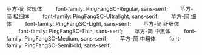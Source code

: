 <!--
 * @Date: 2021-12-14 20:50:55
 * @LastEditors: Timeout
 * @LastEditTime: 2021-12-14 20:50:56
 * @FilePath: /PingFangSC/README.md
-->

苹方-简 常规体
　　 font-family: PingFangSC-Regular, sans-serif;
　　苹方-简 极细体
　　 font-family: PingFangSC-Ultralight, sans-serif;
　　苹方-简 细体
　　 font-family: PingFangSC-Light, sans-serif;
　　苹方-简 纤细体
　　 font-family: PingFangSC-Thin, sans-serif;
　　苹方-简 中黑体
　　 font-family: PingFangSC-Medium, sans-serif;
　　苹方-简 中粗体
　　 font-family: PingFangSC-Semibold, sans-serif;
